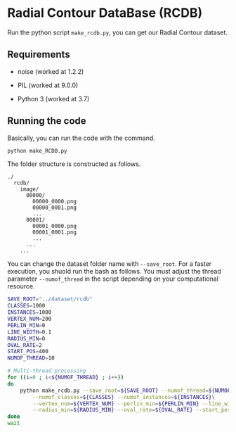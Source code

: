 # Radial Contour DataBase (RCDB)
Run the python script ```make_rcdb.py```, you can get our Radial Contour dataset.

## Requirements

* noise (worked at 1.2.2)

* PIL (worked at 9.0.0)

* Python 3 (worked at 3.7)


## Running the code

Basically, you can run the code with the command.

```bash
python make_RCDB.py
```

The folder structure is constructed as follows.

```misc
./
  rcdb/
    image/
      00000/
        00000_0000.png
        00000_0001.png
        ...
      00001/
        00001_0000.png
        00001_0001.png
        ...
      ...
    ...
```

You can change the dataset folder name with ```--save_root```. For a faster execution, you shuold run the bash as follows. You must adjust the thread parameter ```--numof_thread``` in the script depending on your computational resource.

```bash
SAVE_ROOT="../dataset/rcdb"
CLASSES=1000
INSTANCES=1000
VERTEX_NUM=200
PERLIN_MIN=0
LINE_WIDTH=0.1
RADIUS_MIN=0
OVAL_RATE=2
START_POS=400
NUMOF_THREAD=10

# Multi-thread processing
for ((i=0 ; i<${NUMOF_THREAD} ; i++))
do
    python make_rcdb.py --save_root=${SAVE_ROOT} --numof_thread=${NUMOF_THREAD} --thread_num=${i}\
        --numof_classes=${CLASSES} --numof_instances=${INSTANCES}\
        --vertex_num=${VERTEX_NUM} --perlin_min=${PERLIN_MIN} --line_width=${LINE_WIDTH}\
        --radius_min=${RADIUS_MIN} --oval_rate=${OVAL_RATE} --start_pos=${START_POS} &
done
wait
```
